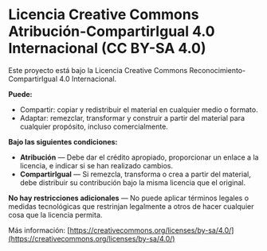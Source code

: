 # Licencia Creative Commons Atribución-CompartirIgual 4.0 Internacional (CC BY-SA 4.0)

Este proyecto está bajo la Licencia Creative Commons Reconocimiento-CompartirIgual 4.0 Internacional.

**Puede:**
- Compartir: copiar y redistribuir el material en cualquier medio o formato.
- Adaptar: remezclar, transformar y construir a partir del material para cualquier propósito, incluso comercialmente.

**Bajo las siguientes condiciones:**
- **Atribución** — Debe dar el crédito apropiado, proporcionar un enlace a la licencia, e indicar si se han realizado cambios.
- **CompartirIgual** — Si remezcla, transforma o crea a partir del material, debe distribuir su contribución bajo la misma licencia que el original.

**No hay restricciones adicionales** — No puede aplicar términos legales o medidas tecnológicas que restrinjan legalmente a otros de hacer cualquier cosa que la licencia permita.

Más información: [https://creativecommons.org/licenses/by-sa/4.0/](https://creativecommons.org/licenses/by-sa/4.0/)
